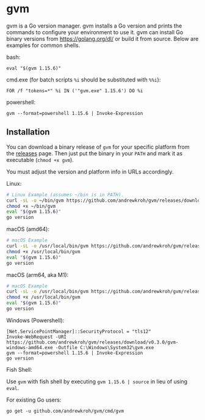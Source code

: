 gvm
===

gvm is a Go version manager. gvm installs a Go version and prints the commands
to configure your environment to use it. gvm can install Go binary versions from
https://golang.org/dl/ or build it from source. Below are examples for common
shells.

bash:

`eval "$(gvm 1.15.6)"`

cmd.exe (for batch scripts `%i` should be substituted with `%%i`):

`FOR /f "tokens=*" %i IN ('"gvm.exe" 1.15.6') DO %i`

powershell:

`gvm --format=powershell 1.15.6 | Invoke-Expression`

Installation
------------

You can download a binary release of `gvm` for your specific platform from the
[releases](https://github.com/andrewkroh/gvm/releases) page. Then just put the
binary in your `PATH` and mark it as executable (`chmod +x gvm`).

You must adjust the version and platform info in URLs accordingly.

Linux:

``` bash
# Linux Example (assumes ~/bin is in PATH).
curl -sL -o ~/bin/gvm https://github.com/andrewkroh/gvm/releases/download/v0.3.0/gvm-linux-amd64
chmod +x ~/bin/gvm
eval "$(gvm 1.15.6)"
go version
```

macOS (amd64):
``` bash
# macOS Example
curl -sL -o /usr/local/bin/gvm https://github.com/andrewkroh/gvm/releases/download/v0.3.0/gvm-darwin-amd64
chmod +x /usr/local/bin/gvm
eval "$(gvm 1.15.6)"
go version
```

macOS (arm64, aka M1):

``` bash
# macOS Example
curl -sL -o /usr/local/bin/gvm https://github.com/andrewkroh/gvm/releases/download/v0.3.0/gvm-darwin-arm64
chmod +x /usr/local/bin/gvm
eval "$(gvm 1.15.6)"
go version
```

Windows (Powershell):

```
[Net.ServicePointManager]::SecurityProtocol = "tls12"
Invoke-WebRequest -URI https://github.com/andrewkroh/gvm/releases/download/v0.3.0/gvm-windows-amd64.exe -Outfile C:\Windows\System32\gvm.exe
gvm --format=powershell 1.15.6 | Invoke-Expression
go version
```

Fish Shell:

Use `gvm` with fish shell by executing `gvm 1.15.6 | source` in lieu of using `eval`.

For existing Go users:

`go get -u github.com/andrewkroh/gvm/cmd/gvm`
